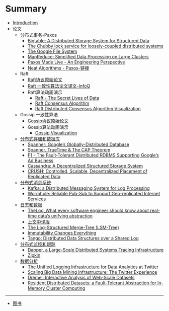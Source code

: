 # Summary

* [Introduction](README.md)
* 论文
    * 分布式事务-Paxos
        * [Bigtable: A Distributed Storage System for Structured Data](paper/distribution/transaction/Bigtable-ADistributedStorageSystemForStructuredData.md)
        * [The Chubby lock service for loosely-coupled distributed systems](paper/distribution/transaction/The-Chubby-lock-service-for-loosely-coupled-distributed-systems.md)
        * [The Google File System](paper/distribution/transaction/The-Google-File-System.md)
        * [MapReduce: Simplified Data Processing on Large Clusters](paper/distribution/transaction/MapReduce-SimplifiedDataProcessingOnLargeClusters.md)
        * [Paxos Made Live - An Engineering Perspective](paper/distribution/transaction/PaxosMadeLive-AnEngineeringPerspective.md)
        * [Neat Algorithms - Paxos-链接](https://harry.me/blog/2014/12/27/neat-algorithms-paxos/)
    * Raft
        * [Raft协议原始论文](paper/distribution/raft/raft.md)
        * [Raft 一致性算法论文译文-InfoQ](https://www.infoq.cn/article/raft-paper)
        * Raft算法动画演示
            * [Raft - The Secret Lives of Data](https://thesecretlivesofdata.com/raft/)
            * [Raft Consensus Algorithm](https://raft.github.io/)
            * [Raft Distributed Consensus Algorithm Visualization](https://kanaka.github.io/raft.js/)
    * Gossip 一致性算法
        * [Gossip协议原始论文](paper/distribution/gossip/flow-gossip.md)
        * Gossip算法动画演示
            * [Gossip Visualization](https://rrmoelker.github.io/gossip-visualization/)
    * [分布式存储和数据库](paper/distribution/database/README.md)
        * [Spanner: Google’s Globally-Distributed Database](paper/distribution/database/Spanner_GloballyDistributedDatabase.md)
        * [Spanner, TrueTime & The CAP Theorem](paper/distribution/database/Spanner_TrueTimeTheCAPTheorem.md)
        * [F1 - The Fault-Tolerant Distributed RDBMS Supporting Google’s Ad Business](paper/distribution/database/F1-TheFault-TolerantDistributed-RDBMS-SupportingGoogle’sAdBusiness.md)
        * [Cassandra: A Decentralized Structured Storage System](paper/distribution/database/Cassandra_A-Decentralized-Structured-Storage-System.md)
        * [CRUSH: Controlled, Scalable, Decentralized Placement of Replicated Data](paper/distribution/database/CRUSH_Controlled-Scalable-Decentralized-Placement-of-Replicated-Data.md)
    * [分布式消息系统](paper/distribution/message/README.md)
        * [Kafka: a Distributed Messaging System for Log Processing](paper/distribution/message/Kafka_a-Distributed-Messaging-System-for-Log-Processing.md)
        * [Wormhole: Reliable Pub-Sub to Support Geo-replicated Internet Services](paper/distribution/message/Wormhole_Reliable-Pub-Sub-to-Support-Geo-replicated-Internet-Services.md)
    * [日志和数据](paper/distribution/log/README.md)
        * [TheLog_What every software engineer should know about real-time data’s unifying abstraction](paper/distribution/log/TheLog_What-every-software-engineer-should-know-about-real-time-datas-unifying-abstraction.md)
        * [上文中译版](https://github.com/oldratlee/translations/blob/master/log-what-every-software-engineer-should-know-about-real-time-datas-unifying/README.md)
        * [The Log-Structured Merge-Tree (LSM-Tree)](paper/distribution/log/LSM-Tree.md)
        * [Immutability Changes Everything](paper/distribution/log/Immutability-Changes-Everything.md)
        * [Tango: Distributed Data Structures over a Shared Log](paper/distribution/log/Tango.md)
    * [分布式监控和跟踪](paper/distribution/monitor/README.md)
        * [Dapper, a Large-Scale Distributed Systems Tracing Infrastructure](paper/distribution/monitor/Dapper.md)
        * [Zipkin](paper/distribution/monitor/Zipin.md)
    * [数据分析](paper/distribution/data-analytics/README.md)
        * [The Unified Logging Infrastructure for Data Analytics at Twitter](paper/distribution/data-analytics/The-Unified-Logging-Infrastructure-for-Data-Analytics.md)
        * [Scaling Big Data Mining Infrastructure: The Twitter Experience](paper/distribution/data-analytics/Scaling-Big-Data-Mining-Infrastructure.md)
        * [Dremel: Interactive Analysis of Web-Scale Datasets](paper/distribution/data-analytics/Dremel.md)
        * [Resident Distributed Datasets: a Fault-Tolerant Abstraction for In-Memory Cluster Computing](paper/distribution/data-analytics/Resilient-Distributed-Datasets.md)

-----
* [图书](book/README.md)

